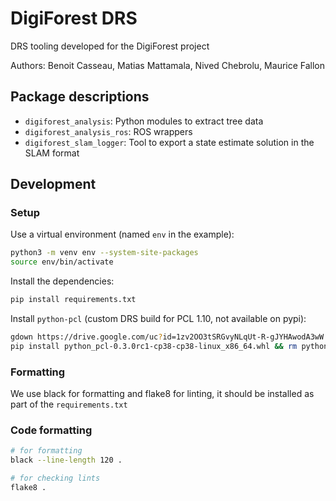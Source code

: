 # DigiForest DRS

DRS tooling developed for the DigiForest project

Authors: Benoit Casseau, Matias Mattamala, Nived Chebrolu, Maurice Fallon

## Package descriptions

- `digiforest_analysis`: Python modules to extract tree data
- `digiforest_analysis_ros`: ROS wrappers
- `digiforest_slam_logger`: Tool to export a state estimate solution in the SLAM format

## Development

### Setup

Use a virtual environment (named `env` in the example):

```sh
python3 -m venv env --system-site-packages 
source env/bin/activate
```

Install the dependencies:

```sh
pip install requirements.txt
```

Install `python-pcl` (custom DRS build for PCL 1.10, not available on pypi):

```sh
gdown https://drive.google.com/uc?id=1zv2OO3tSRGvyNLqUt-R-gJYHAwodA3wW
pip install python_pcl-0.3.0rc1-cp38-cp38-linux_x86_64.whl && rm python_pcl-0.3.0rc1-cp38-cp38-linux_x86_64.whl
```

### Formatting

We use black for formatting and flake8 for linting, it should be installed as part of the `requirements.txt`

### Code formatting

```sh
# for formatting
black --line-length 120 .

# for checking lints
flake8 .
```
